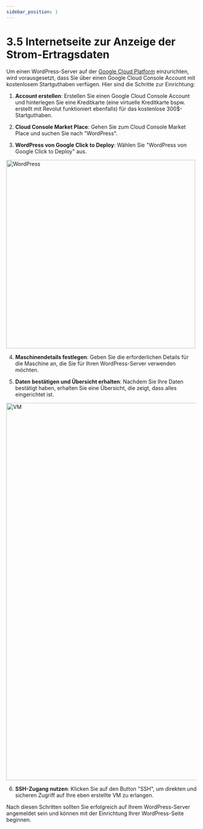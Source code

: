 ```yaml
---
sidebar_position: 1
---
```


# 3.5 Internetseite zur Anzeige der Strom-Ertragsdaten

Um einen WordPress-Server auf der [Google Cloud Platform](https://console.cloud.google.com) einzurichten, wird vorausgesetzt, dass Sie über einen Google Cloud Console Account mit kostenlosem Startguthaben verfügen. Hier sind die Schritte zur Einrichtung:

1. **Account erstellen**: Erstellen Sie einen Google Cloud Console Account und hinterlegen Sie eine Kreditkarte (eine virtuelle Kreditkarte bspw. erstellt mit Revolut funktioniert ebenfalls) für das kostenlose 300$-Startguthaben.

2. **Cloud Console Market Place**: Gehen Sie zum Cloud Console Market Place und suchen Sie nach "WordPress".

3. **WordPress von Google Click to Deploy**: Wählen Sie "WordPress von Google Click to Deploy" aus.

<img src="/img/wp.png" alt="WordPress" width="500"/>

4. **Maschinendetails festlegen**: Geben Sie die erforderlichen Details für die Maschine an, die Sie für Ihren WordPress-Server verwenden möchten.

5. **Daten bestätigen und Übersicht erhalten**: Nachdem Sie Ihre Daten bestätigt haben, erhalten Sie eine Übersicht, die zeigt, dass alles eingerichtet ist.
<img src="/img/vm.png" alt="VM" width="1000"/>

6. **SSH-Zugang nutzen**: Klicken Sie auf den Button "SSH", um direkten und sicheren Zugriff auf Ihre eben erstellte VM zu erlangen.

Nach diesen Schritten sollten Sie erfolgreich auf Ihrem WordPress-Server angemeldet sein und können mit der Einrichtung Ihrer WordPress-Seite beginnen.
